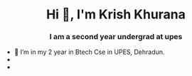 <h1 align="center">Hi 👋, I'm Krish Khurana</h1>
<h3 align="center">I am a second  year undergrad at upes </h3>

- 🔭 I’m in my 2 year in Btech Cse in UPES, Dehradun.
-
- 




